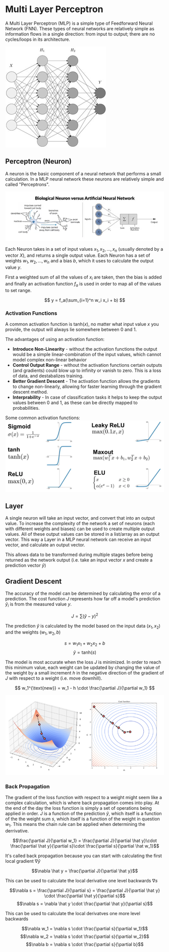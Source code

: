 # Multi Layer Perceptron
A Multi Layer Perceptron (MLP) is a simple type of Feedforward Neural Network (FNN). These types of neural networks are relatively simple as information flows in a single direction: from input to output; there are no cycles/loops in its architecture.

![neural network](attachments/neural_network.png)

## Perceptron (Neuron)
A neuron is the basic component of a neural network that performs a small calculation. In a MLP neural network these neurons are relatively simple and called "Perceptrons".

![alt text](attachments/neuron.png)

Each Neuron takes in a set of input values $x_1, x_2, ... , x_n$ (usually denoted by a vector $X$), and returns a single output value. Each Neuron has a set of weights $w_1, w_2, ... , w_n$ and a bias $b$, which it uses to calculate the output value $y$.

First a weighted sum of all the values of $x_i$ are taken, then the bias is added and finally an activation function $f_a$ is used in order to map all of the values to set range.

$$
y = f_a(\sum_{i=1}^n w_i x_i + b)
$$
### Activation Functions
A common activation function is $\text{tanh}(x)$, no matter what input value $x$ you provide, the output will always lie somewhere between 0 and 1.

The advantages of using an activation function:
* **Introduce Non-Linearity** - without the activation functions the output would be a simple linear-combination of the input values, which cannot model complex non-linear behavior
* **Control Output Range** - without the activation functions certain outputs (and gradients) could blow up to infinity or vanish to zero. This is a loss of data, and destabalizes training.
* **Better Gradient Descent** - The activation function allows the gradients to change non-linearly, allowing for faster learning through the gradient descent method.
* **Interprability** - In case of classification tasks it helps to keep the output values between 0 and 1, as these can be directly mapped to probabilities.

Some common activation functions:
![alt text](attachments/activation_functions.png)


## Layer
A single neuron will take an input vector, and convert that into an output value. To increase the complexity of the network a set of neurons (each with different weights and biases) can be used to create multiple output values. All of these output values can be stored in a list/array as an output vector. This way a Layer in a MLP neural network can receive an input vector, and calculate an output vector.

This allows data to be transformed during multiple stages before being returned as the network output (i.e. take an input vector $x$ and create a prediction vector $\hat y$)


## Gradient Descent
The accuracy of the model can be determined by calculating the error of a prediction. The cost function $J$ represents how far off a model's prediction $\hat y_i$ is from the measured value $y$.

$$ J = \sum (\hat y - y)^2 $$

The prediction $\hat y$ is calculated by the model based on the input data ($x_1, x_2$) and the weights ($w_1, w_2, b$)

$$ s=w_1 x_1 + w_2 x_2 + b $$
$$ \hat y = \text{tanh}(s)$$

The model is most accurate when the loss $J$ is minimized. In order to reach this minimum value, each weight can be updated by changing the value of the weight by a small increment $h$ in the negative  direction of the gradient of $J$ with respect to a weight (i.e. move downhill).

$$ w_1^{\text{new}} = w_1 - h \cdot \frac{\partial J}{\partial w_1} $$

![alt text](attachments/gradient_descent.png)

### Back Propagation
The gradient of the loss function with respect to a weight might seem like a complex calculation, which is where back propagation comes into play. At the end of the day the loss function is simply a set of operations being applied in order. $J$ is a function of the prediction $\hat y$, which itself is a function of the the weight sum $s$, which itself is a function of the weight in question $w_1$. This means the chain rule can be applied when determining the derrivative.

$$\frac{\partial J}{\partial w_1} = \frac{\partial J}{\partial \hat y}\cdot \frac{\partial \hat y}{\partial s}\cdot \frac{\partial s}{\partial \hat w_1}$$

It's called back propagation because you can start with calculating the first local gradient $\nabla \hat y$

$$\nabla \hat y = \frac{\partial J}{\partial \hat y}$$

This can be used to calculate the local derivative one level backwards $\nabla s$

$$\nabla s = \frac{\partial J}{\partial s} = \frac{\partial J}{\partial \hat y} \cdot \frac{\partial \hat y}{\partial s}$$
$$\nabla s = \nabla \hat y \cdot \frac{\partial \hat y}{\partial s}$$

This can be used to calculate the local derivatves one more level backwards

$$\nabla w_1 = \nabla s \cdot \frac{\partial s}{\partial w_1}$$
$$\nabla w_2 = \nabla s \cdot \frac{\partial s}{\partial w_2}$$
$$\nabla b = \nabla s \cdot \frac{\partial s}{\partial b}$$

